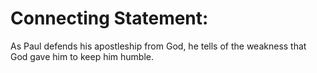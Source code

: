 # Connecting Statement:

As Paul defends his apostleship from God, he tells of the weakness that God gave him to keep him humble.